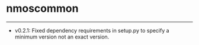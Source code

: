 # nmoscommon
--------------

- v0.2.1:
    Fixed dependency requirements in setup.py to specify a minimum version not an exact version.
